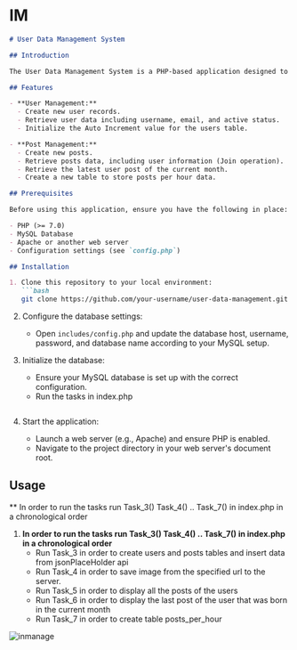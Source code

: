 # IM

```markdown
# User Data Management System

## Introduction

The User Data Management System is a PHP-based application designed to manage user data and posts. This system provides features for creating, updating, and retrieving user records and posts, as well as performing database operations efficiently.

## Features

- **User Management:**
  - Create new user records.
  - Retrieve user data including username, email, and active status.
  - Initialize the Auto Increment value for the users table.

- **Post Management:**
  - Create new posts.
  - Retrieve posts data, including user information (Join operation).
  - Retrieve the latest user post of the current month.
  - Create a new table to store posts per hour data.

## Prerequisites

Before using this application, ensure you have the following in place:

- PHP (>= 7.0)
- MySQL Database
- Apache or another web server
- Configuration settings (see `config.php`)

## Installation

1. Clone this repository to your local environment:
   ```bash
   git clone https://github.com/your-username/user-data-management.git
   ```

2. Configure the database settings:
   - Open `includes/config.php` and update the database host, username, password, and database name according to your MySQL setup.

3. Initialize the database:
   - Ensure your MySQL database is set up with the correct configuration.
   - Run the tasks in index.php
     ```

4. Start the application:
   - Launch a web server (e.g., Apache) and ensure PHP is enabled.
   - Navigate to the project directory in your web server's document root.

## Usage
** In order to run the tasks run Task_3() Task_4() .. Task_7() in index.php in a chronological order
1. **In order to run the tasks run Task_3() Task_4() .. Task_7() in index.php in a chronological order**
   - Run Task_3 in order to create users and posts tables and insert data from jsonPlaceHolder api
   - Run Task_4 in order to save image from the specified url to the server.
   - Run Task_5 in order to display all the posts of the users
   - Run Task_6 in order to display the last post of the user that was born in the current month
   - Run Task_7 in order to create table posts_per_hour
  
  
![inmanage](https://github.com/yuvalBerghaus/IM/assets/65304080/3449335e-74da-4c5e-b10b-4c5f32e2c58d)
